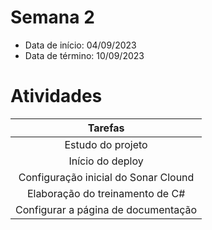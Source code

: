 # Semana 2

- Data de início: 04/09/2023
- Data de término: 10/09/2023

# Atividades

| Tarefas |
|:-:|
|Estudo do projeto|
|Início do deploy|
|Configuração inicial do Sonar Clound|
|Elaboração do treinamento de C#|
|Configurar a página de documentação|